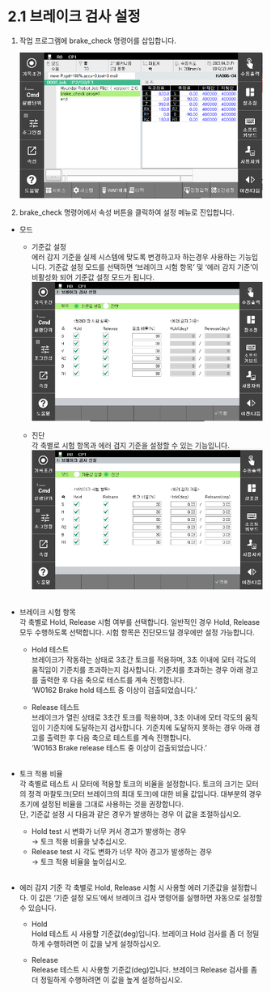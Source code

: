 ﻿# 2.1 브레이크 검사 설정
1. 작업 프로그램에 brake_check 명령어를 삽입합니다.

    ![](../_assets/image2.png)

2. brake_check 명령어에서 속성 버튼을 클릭하여 설정 메뉴로 진입합니다.

- 모드
    - 기준값 설정 <br>
    에러 감지 기준을 실제 시스템에 맞도록 변경하고자 하는경우 사용하는 기능입니다. 기준값 설정 모드를 선택하면 ‘브레이크 시험 항목’ 및 ‘에러 감지 기준’이 비활성화 되어 기준값 설정 모드가 됩니다. 
    ![](../_assets/image3.png)

    - 진단 <br>
    각 축별로 시험 항목과 에러 검지 기준을 설정할 수 있는 기능입니다.
    ![](../_assets/image4.png)
<br><br>

- 브레이크 시험 항목 <br>
각 축별로 Hold, Release 시험 여부를 선택합니다. 일반적인 경우 Hold, Release 모두 수행하도록 선택합니다. 시험 항목은 진단모드일 경우에만 설정 가능합니다.
    - Hold 테스트 <br>
    브레이크가 작동하는 상태로 3초간 토크를 적용하며, 3초 이내에 모터 각도의 움직임이 기준치를 초과하는지 검사합니다.
    기준치를 초과하는 경우 아래 경고를 출력한 후 다음 축으로 테스트를 계속 진행합니다.<br>
    ‘W0162 Brake hold 테스트 중 이상이 검출되었습니다.’

    - Release 테스트 <br>
    브레이크가 열린 상태로 3초간 토크를 적용하며, 3초 이내에 모터 각도의 움직임이 기준치에 도달하는지 검사합니다.
    기준치에 도달하지 못하는 경우 아래 경고를 출력한 후 다음 축으로 테스트를 계속 진행합니다.<br>
    ‘W0163 Brake release 테스트 중 이상이 검출되었습니다.’
<br><br>

- 토크 적용 비율 <br>
각 축별로 테스트 시 모터에 적용할 토크의 비율을 설정합니다. 토크의 크기는 모터의 정격 마찰토크(모터 브레이크의 최대 토크)에 대한 비율 값입니다. 대부분의 경우 초기에 설정된 비율을 그대로 사용하는 것을 권장합니다.<br>
단, 기준값 설정 시 다음과 같은 경우가 발생하는 경우 이 값을 조절하십시오.
    -	Hold test 시 변화가 너무 커서 경고가 발생하는 경우 <br>
        → 토크 적용 비율을 낮추십시오.
    -	Release test 시 각도 변화가 너무 작아 경고가 발생하는 경우 <br>
        → 토크 적용 비율을 높이십시오.
<br><br>

- 에러 감지 기준
각 축별로 Hold, Release 시험 시 사용할 에러 기준값을 설정합니다. 이 값은 ‘기준 설정 모드’에서 브레이크 검사 명령어를 실행하면 자동으로 설정할 수 있습니다.

    - Hold <br>
    Hold 테스트 시 사용할 기준값(deg)입니다. 브레이크 Hold 검사를 좀 더 정밀하게 수행하려면 이 값을 낮게 설정하십시오.

    - Release <br>
    Release 테스트 시 사용할 기준값(deg)입니다. 브레이크 Release 검사를 좀 더 정밀하게 수행하려면 이 값을 높게 설정하십시오.
